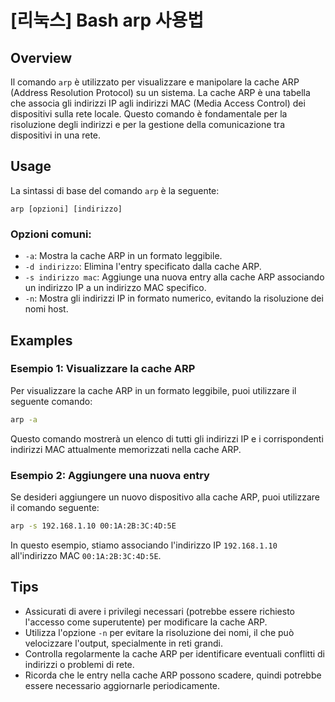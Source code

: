 # [리눅스] Bash arp 사용법

## Overview
Il comando `arp` è utilizzato per visualizzare e manipolare la cache ARP (Address Resolution Protocol) su un sistema. La cache ARP è una tabella che associa gli indirizzi IP agli indirizzi MAC (Media Access Control) dei dispositivi sulla rete locale. Questo comando è fondamentale per la risoluzione degli indirizzi e per la gestione della comunicazione tra dispositivi in una rete.

## Usage
La sintassi di base del comando `arp` è la seguente:

```
arp [opzioni] [indirizzo]
```

### Opzioni comuni:
- `-a`: Mostra la cache ARP in un formato leggibile.
- `-d indirizzo`: Elimina l'entry specificato dalla cache ARP.
- `-s indirizzo mac`: Aggiunge una nuova entry alla cache ARP associando un indirizzo IP a un indirizzo MAC specifico.
- `-n`: Mostra gli indirizzi IP in formato numerico, evitando la risoluzione dei nomi host.

## Examples
### Esempio 1: Visualizzare la cache ARP
Per visualizzare la cache ARP in un formato leggibile, puoi utilizzare il seguente comando:

```bash
arp -a
```

Questo comando mostrerà un elenco di tutti gli indirizzi IP e i corrispondenti indirizzi MAC attualmente memorizzati nella cache ARP.

### Esempio 2: Aggiungere una nuova entry
Se desideri aggiungere un nuovo dispositivo alla cache ARP, puoi utilizzare il comando seguente:

```bash
arp -s 192.168.1.10 00:1A:2B:3C:4D:5E
```

In questo esempio, stiamo associando l'indirizzo IP `192.168.1.10` all'indirizzo MAC `00:1A:2B:3C:4D:5E`.

## Tips
- Assicurati di avere i privilegi necessari (potrebbe essere richiesto l'accesso come superutente) per modificare la cache ARP.
- Utilizza l'opzione `-n` per evitare la risoluzione dei nomi, il che può velocizzare l'output, specialmente in reti grandi.
- Controlla regolarmente la cache ARP per identificare eventuali conflitti di indirizzi o problemi di rete.
- Ricorda che le entry nella cache ARP possono scadere, quindi potrebbe essere necessario aggiornarle periodicamente.